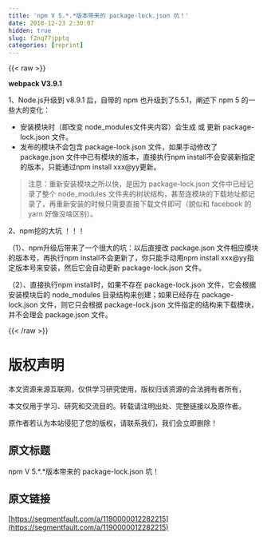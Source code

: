 ```yaml
---
title: 'npm V 5.*.*版本带来的 package-lock.json 坑！' 
date: 2018-12-23 2:30:07
hidden: true
slug: f2nq77jpptq
categories: [reprint]
---
```


{{< raw >}}

                    
<p><strong>webpack  V3.9.1</strong></p>
<p>1、Node.js升级到 v8.9.1 后，自带的 npm 也升级到了5.5.1，阐述下 npm 5 的一些大的变化：</p>
<ul>
<li>安装模块时（即改变 node_modules文件夹内容）会生成 或 更新 package-lock.json 文件。</li>
<li>发布的模块不会包含 package-lock.json 文件，如果手动修改了 package.json 文件中已有模块的版本，直接执行npm install不会安装新指定的版本，只能通过npm install xxx@yy更新。</li>
</ul>
<blockquote>注意：重新安装模块之所以快，是因为 package-lock.json 文件中已经记录了整个 node_modules 文件夹的树状结构，甚至连模块的下载地址都记录了，再重新安装的时候只需要直接下载文件即可（貌似和 facebook 的 yarn 好像没啥区别）。</blockquote>
<p>2、npm挖的大坑 ！！！</p>
<p>（1）、npm升级后带来了一个很大的坑：以后直接改 package.json 文件相应模块的版本号，再执行npm install不会更新了，你只能手动用npm install xxx@yy指定版本号来安装，然后它会自动更新 package-lock.json 文件。</p>
<p>（2）、直接执行npm install时，如果不存在 package-lock.json 文件，它会根据安装模块后的 node_modules 目录结构来创建；如果已经存在 package-lock.json 文件，则它只会根据 package-lock.json 文件指定的结构来下载模块，并不会理会 package.json 文件。</p>

                
{{< /raw >}}

# 版权声明
本文资源来源互联网，仅供学习研究使用，版权归该资源的合法拥有者所有，

本文仅用于学习、研究和交流目的。转载请注明出处、完整链接以及原作者。

原作者若认为本站侵犯了您的版权，请联系我们，我们会立即删除！

## 原文标题
npm V 5.*.*版本带来的 package-lock.json 坑！

## 原文链接
[https://segmentfault.com/a/1190000012282215](https://segmentfault.com/a/1190000012282215)

